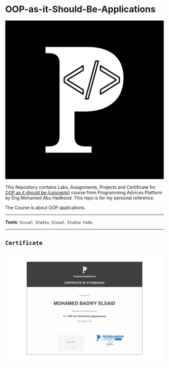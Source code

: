 # OOP-as-it-Should-Be-Applications

![Programming Advices Logo](/Programming%20Advices.jpg)

This Repository contains Labs, Assignments, Projects and Certificate for [OOP as it should be (concepts)](https://programmingadvices.com/courses) course from Programming Advices Platform by Eng Mohamed Abu Hadhood. This repo is for my perosnal reference.

The Course is about OOP applications.

---

**Tools:** `Visual Studio`, `Visual Studio Code`.

---

## `Certificate`

![Cetificate](/11%20-%20OOP%20as%20it%20Should%20Be%20(Applications).jpg)
